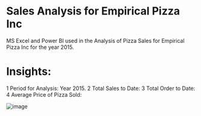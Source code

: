 # Sales Analysis for Empirical Pizza Inc
MS Excel and Power BI used in the Analysis of Pizza Sales for Empirical Pizza Inc for the year 2015.

# Insights:
1  Period for Analysis: Year 2015.
2  Total Sales to Date:
3  Total Order to Date:
4  Average Price of Pizza Sold:

![image](https://github.com/KeneOkey2021/SalesAnalysisEmpiricalPizza/assets/82064571/09a22cce-5d78-4d3a-8c47-4114377be250)
